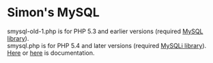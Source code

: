 ﻿ Simon's MySQL
======
﻿smysql-old-1.php is for PHP 5.3 and earlier versions (required [MySQL library](http://php.net/manual/en/book.mysql.php)).
﻿<br />
﻿smysql.php is for PHP 5.4 and later versions (required [MySQLi library](http://php.net/manual/en/book.mysqli.php)).<br />
<a href="http://ratajs.nhx.cz/SimonMySQL_manual/?lang=en">Here</a> or <a href="https://github.com/ratajs/Simon-MySQL/wiki">here</a> is documentation.
